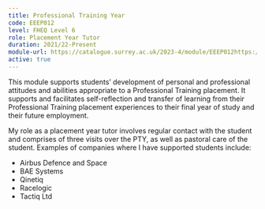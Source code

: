 ```yaml
---
title: Professional Training Year
code: EEEP012
level: FHEQ Level 6
role: Placement Year Tutor
duration: 2021/22-Present
module-url: https://catalogue.surrey.ac.uk/2023-4/module/EEEP012https://catalogue.surrey.ac.uk/2023-4/module/EEEP012
active: true
---
```


This module supports students’ development of personal and professional attitudes and abilities appropriate to a Professional Training placement.  It supports and facilitates self-reflection and transfer of learning from their Professional Training placement experiences to their final year of study and their future employment.

My role as a placement year tutor involves regular contact with the student and comprises of three visits over the PTY, as well as pastoral care of the student.
Examples of companies where I have supported students include:
- Airbus Defence and Space
- BAE Systems
- Qinetiq
- Racelogic
- Tactiq Ltd



